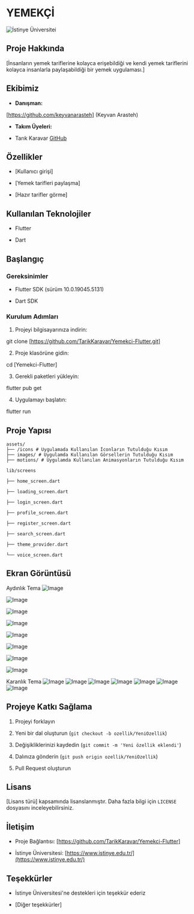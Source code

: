 # YEMEKÇİ

![İstinye Üniversitei](https://www.unitededucation.com/linklogoch/istinye-university-logo.png)

 ## Proje Hakkında

[İnsanların yemek tariflerine kolayca erişebildiği ve kendi yemek tariflerini kolayca insanlarla paylaşabildiği bir yemek uygulaması.]

## Ekibimiz

-   **Danışman:**  
   
   [https://github.com/keyvanarasteh] (Keyvan Arasteh)
    
-   **Takım Üyeleri:**
    
-   Tarık Karavar [GitHub](https://github.com/TarikKaravar)
    

## Özellikler
    
-   [Kullanıcı girişi]
    
-   [Yemek tarifleri paylaşma]

-   [Hazır tarifler görme]
    

## Kullanılan Teknolojiler

-   Flutter
    
-   Dart
    
## Başlangıç


### Gereksinimler

- Flutter SDK (sürüm 10.0.19045.5131)

- Dart SDK


### Kurulum Adımları

1.  Projeyi bilgisayarınıza indirin:

git  clone [https://github.com/TarikKaravar/Yemekci-Flutter.git]

2.  Proje klasörüne gidin:

cd [Yemekci-Flutter]

3.  Gerekli paketleri yükleyin:

flutter  pub  get

4.  Uygulamayı başlatın:

flutter  run

## Proje Yapısı

```
assets/
├── /icons # Uygulamada Kullanılan İconların Tutulduğu Kısım
├── images/ # Uygulamda Kullanılan Görsellerin Tutulduğu Kısım
├── motions/ # Uygulamda Kullanılan Animasyonların Tutulduğu Kısım

lib/screens

├── home_screen.dart

├── loading_screen.dart

├── login_screen.dart

├── profile_screen.dart

├── register_screen.dart

├── search_screen.dart

├── theme_provider.dart

└── voice_screen.dart
```


## Ekran Görüntüsü


Aydınlık Tema
![Image](https://github.com/user-attachments/assets/2ac4bddd-e71b-4094-84e5-f894003254c2)

![Image](https://github.com/user-attachments/assets/8ead0a1f-aea7-44d6-a168-ce80258ec808)

![Image](https://github.com/user-attachments/assets/93d24211-50e9-4470-8181-a982006b35f1)

![Image](https://github.com/user-attachments/assets/fde5e49b-4e47-466b-b4a1-3db1c15d8b4f)

![Image](https://github.com/user-attachments/assets/ab9215b3-9144-426e-a094-d722d79043e5)

![Image](https://github.com/user-attachments/assets/810bf0cd-db58-45c3-aa51-9a9de9639fdf)

![Image](https://github.com/user-attachments/assets/e81d8f7b-db23-401a-84d2-547ff4d7ea0d)

![Image](https://github.com/user-attachments/assets/0c2cc5af-1302-4a1e-82f5-547be24c95e6)


Karanlık Tema
![Image](https://github.com/user-attachments/assets/07f92808-df68-4537-814b-08e2db8fb677)
![Image](https://github.com/user-attachments/assets/4252a563-36b4-405d-be77-0aac573cfe8f)
![Image](https://github.com/user-attachments/assets/5c0975aa-9729-450d-bc58-461ef6f9256c)
![Image](https://github.com/user-attachments/assets/6f19cca5-bcae-4f79-bf16-2fc5e149ce82)
![Image](https://github.com/user-attachments/assets/81bb23a8-60a0-4d6c-83d7-d2c89d932843)
![Image](https://github.com/user-attachments/assets/473fe181-5f0d-45f8-8d58-2155f9122fef)
![Image](https://github.com/user-attachments/assets/b27a056d-e4a9-4440-bfcd-9a1970f24e56)



## Projeye Katkı Sağlama

1.  Projeyi forklayın
    
2.  Yeni bir dal oluşturun (`git checkout -b ozellik/YeniOzellik`)
    
3.  Değişikliklerinizi kaydedin (`git commit -m 'Yeni özellik eklendi'`)
    
4.  Dalınıza gönderin (`git push origin ozellik/YeniOzellik`)
    
5.  Pull Request oluşturun
    

## Lisans

[Lisans türü] kapsamında lisanslanmıştır. Daha fazla bilgi için  `LICENSE`  dosyasını inceleyebilirsiniz.

## İletişim

-   Proje Bağlantısı: [https://github.com/TarikKaravar/Yemekci-Flutter]
    
-   İstinye Üniversitesi:  [https://www.istinye.edu.tr/](https://www.istinye.edu.tr/)
    

## Teşekkürler

-   İstinye Üniversitesi'ne destekleri için teşekkür ederiz
    
-   [Diğer teşekkürler]